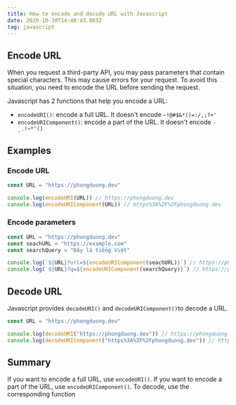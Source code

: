 ```yaml
---
title: How to encode and decode URL with Javascript
date: 2020-10-30T14:40:43.083Z
tag: javascript
---
```

## Encode URL

When you request a third-party API, you may pass parameters that contain special characters. This may cause errors for your request. To avoid this situation, you need to encode the URL before sending the request. 

Javascript has 2 functions that help you encode a URL:

* `encodeURI()`: encode a full URL. It doesn't encode `~!@#$&*()=:/,;?+'` 
* `encodeURIComponent()`: encode a part of the URL. It doesn't encode `-_.!~*'()` 

## Examples

### Encode URL

```javascript
const URL = "https://phongduong.dev"

console.log(encodeURI(URL)) // https://phongduong.dev
console.log(encodeURIComponent(URL)) // https%3A%2F%2Fphongduong.dev


```

### Encode parameters

```javascript
const URL = "https://phongduong.dev"
const seachURL = "https://example.com"
const searchQuery = "Đây là tiếng Việt"

console.log(`${URL}?url=${encodeURIComponent(seachURL)}`) // https://phongduong.dev?url=https%3A%2F%2Fexample.com
console.log(`${URL}?q=${encodeURIComponent(searchQuery)}`) // https://phongduong.dev?q=%C4%90%C3%A2y%20l%C3%A0%20ti%E1%BA%BFng%20Vi%E1%BB%87t

```

## Decode URL

Javascript provides `decodeURI()` and `decodeURIComponent()`to decode a URL.

```javascript
const URL = "https://phongduong.dev"

console.log(decodeURI("https://phongduong.dev")) // https://phongduong.dev
console.log(decodeURIComponent("https%3A%2F%2Fphongduong.dev")) // https://phongduong.dev
```

## Summary

If you want to encode a full URL, use `encodeURI()`. If you want to encode a part of the URL, use `encodeURIComponent()`. To decode, use the corresponding function
